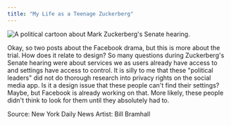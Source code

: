 ```yaml
---
title: "My Life as a Teenage Zuckerberg"
---
```


<img src="/blog/img/zuckerberg-political-cartoon.jpg" alt="A political cartoon about Mark Zuckerberg's Senate hearing.">

Okay, so two posts about the Facebook drama, but this is more about the trial. How does it relate to design? So many questions during Zuckerberg's Senate hearing were about services we as users already have access to and settings have access to control. It is silly to me that these "political leaders" did not do thorough research into privacy rights on the social media app. Is it a design issue that these people can't find their settings? Maybe, but Facebook is already working on that. More likely, these people didn't think to look for them until they absolutely had to.

Source: New York Daily News
Artist: Bill Bramhall
